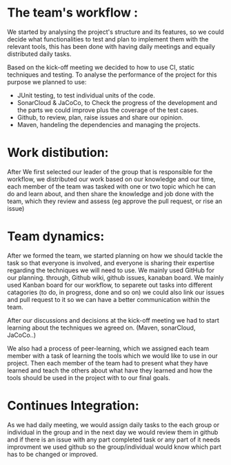 # The team's workflow :

We started by analysing the project's structure and its features, so we could decide what functionalities to test and plan to implement them with the relevant tools, this has been done with having daily meetings and equaily distributed daily tasks. 

Based on the kick-off meeting we decided to how to use CI, static techniques and testing. To analyse the performance of the project for this purpose we planned to use: 
- JUnit testing, to test individual units of the code.
- SonarCloud  & JaCoCo, to Check the progress of the development and the parts we could improve plus the coverage of the test cases.
- Github, to review, plan, raise issues and share our opinion.
- Maven, handeling the dependencies and managing the projects. 

# Work distibution:
After We first selected our leader of the group that is responsible for the workflow, we distributed our work based on our knowledge and our time, each member of the team was tasked with one or two topic which he can do and learn about, and then share the knowledge and job done with the team, which they review and assess (eg approve the pull request, or rise an issue)

 # Team dynamics:

After we formed the team, we started planning on how we should tackle the task so that everyone is involved, and everyone is sharing their expertise regarding the techniques we will need to use. We mainly used GitHub for our planning. through, Github wiki, github issues, kanaban board. We mainly used Kanban board for our workflow, to separete out tasks into different catagories (to do, in progress, done and so on) we could also link our issues and pull request to it so we can have a better communication within the team. 

After our discussions and decisions at the kick-off meeting we had to start learning about the techniques we agreed on. (Maven, sonarCloud, JaCoCo..)

We also had a process of peer-learning, which we assigned each team member with a task of learning the tools which we would like to use in our project. Then each member of the team had to present what they have learned and teach the others about what have they learned and how the tools should be used in the project with to our final goals.


# Continues Integration:
As we had daily meeting, we would assign daily tasks to the each group or individual in the group and in the next day we would review them in github and if there is an issue with any part completed task or any part of it needs improvment we used github so the group/individual would know which part has to be changed or improved.
